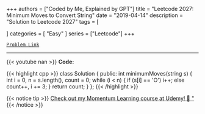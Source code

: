 
+++
authors = ["Coded by Me, Explained by GPT"]
title = "Leetcode 2027: Minimum Moves to Convert String"
date = "2019-04-14"
description = "Solution to Leetcode 2027"
tags = [
    
]
categories = [
    "Easy"
]
series = ["Leetcode"]
+++



[`Problem Link`](https://leetcode.com/problems/minimum-moves-to-convert-string/description/)

---
{{< youtube nan >}}
**Code:**

{{< highlight cpp >}}
class Solution {
public:
    int minimumMoves(string s) {
        int i = 0, n = s.length(), count = 0;
        while (i < n) {
            if (s[i] == 'O')
                i++;
            else
                count++, i += 3;
        }
        return count;
    }
};
{{< /highlight >}}



{{< notice tip >}}
[Check out my Momentum Learning course at Udemy! 🚀 "](https://www.udemy.com/course/blind-75-the-data-structures-and-algorithms-essentials/)
{{< /notice >}}


